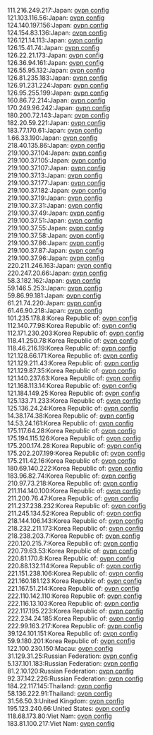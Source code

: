 111.216.249.217:Japan: [ovpn config](vpn/111_216_249_217.ovpn)  
121.103.116.56:Japan: [ovpn config](vpn/121_103_116_56.ovpn)  
124.140.197.156:Japan: [ovpn config](vpn/124_140_197_156.ovpn)  
124.154.83.136:Japan: [ovpn config](vpn/124_154_83_136.ovpn)  
126.121.14.113:Japan: [ovpn config](vpn/126_121_14_113.ovpn)  
126.15.41.74:Japan: [ovpn config](vpn/126_15_41_74.ovpn)  
126.22.21.173:Japan: [ovpn config](vpn/126_22_21_173.ovpn)  
126.36.94.161:Japan: [ovpn config](vpn/126_36_94_161.ovpn)  
126.55.95.132:Japan: [ovpn config](vpn/126_55_95_132.ovpn)  
126.81.235.183:Japan: [ovpn config](vpn/126_81_235_183.ovpn)  
126.91.231.224:Japan: [ovpn config](vpn/126_91_231_224.ovpn)  
126.95.255.199:Japan: [ovpn config](vpn/126_95_255_199.ovpn)  
160.86.72.214:Japan: [ovpn config](vpn/160_86_72_214.ovpn)  
170.249.96.242:Japan: [ovpn config](vpn/170_249_96_242.ovpn)  
180.200.72.143:Japan: [ovpn config](vpn/180_200_72_143.ovpn)  
182.20.59.221:Japan: [ovpn config](vpn/182_20_59_221.ovpn)  
183.77.170.61:Japan: [ovpn config](vpn/183_77_170_61.ovpn)  
1.66.33.190:Japan: [ovpn config](vpn/1_66_33_190.ovpn)  
218.40.135.86:Japan: [ovpn config](vpn/218_40_135_86.ovpn)  
219.100.37.104:Japan: [ovpn config](vpn/219_100_37_104.ovpn)  
219.100.37.105:Japan: [ovpn config](vpn/219_100_37_105.ovpn)  
219.100.37.107:Japan: [ovpn config](vpn/219_100_37_107.ovpn)  
219.100.37.13:Japan: [ovpn config](vpn/219_100_37_13.ovpn)  
219.100.37.177:Japan: [ovpn config](vpn/219_100_37_177.ovpn)  
219.100.37.182:Japan: [ovpn config](vpn/219_100_37_182.ovpn)  
219.100.37.19:Japan: [ovpn config](vpn/219_100_37_19.ovpn)  
219.100.37.31:Japan: [ovpn config](vpn/219_100_37_31.ovpn)  
219.100.37.49:Japan: [ovpn config](vpn/219_100_37_49.ovpn)  
219.100.37.51:Japan: [ovpn config](vpn/219_100_37_51.ovpn)  
219.100.37.55:Japan: [ovpn config](vpn/219_100_37_55.ovpn)  
219.100.37.58:Japan: [ovpn config](vpn/219_100_37_58.ovpn)  
219.100.37.86:Japan: [ovpn config](vpn/219_100_37_86.ovpn)  
219.100.37.87:Japan: [ovpn config](vpn/219_100_37_87.ovpn)  
219.100.37.96:Japan: [ovpn config](vpn/219_100_37_96.ovpn)  
220.211.246.163:Japan: [ovpn config](vpn/220_211_246_163.ovpn)  
220.247.20.66:Japan: [ovpn config](vpn/220_247_20_66.ovpn)  
58.3.182.162:Japan: [ovpn config](vpn/58_3_182_162.ovpn)  
59.146.5.253:Japan: [ovpn config](vpn/59_146_5_253.ovpn)  
59.86.99.181:Japan: [ovpn config](vpn/59_86_99_181.ovpn)  
61.21.74.220:Japan: [ovpn config](vpn/61_21_74_220.ovpn)  
61.46.90.218:Japan: [ovpn config](vpn/61_46_90_218.ovpn)  
101.235.178.8:Korea Republic of: [ovpn config](vpn/101_235_178_8.ovpn)  
112.140.77.98:Korea Republic of: [ovpn config](vpn/112_140_77_98.ovpn)  
112.171.230.203:Korea Republic of: [ovpn config](vpn/112_171_230_203.ovpn)  
118.41.250.78:Korea Republic of: [ovpn config](vpn/118_41_250_78.ovpn)  
118.46.216.19:Korea Republic of: [ovpn config](vpn/118_46_216_19.ovpn)  
121.128.66.171:Korea Republic of: [ovpn config](vpn/121_128_66_171.ovpn)  
121.129.211.43:Korea Republic of: [ovpn config](vpn/121_129_211_43.ovpn)  
121.129.87.35:Korea Republic of: [ovpn config](vpn/121_129_87_35.ovpn)  
121.140.237.63:Korea Republic of: [ovpn config](vpn/121_140_237_63.ovpn)  
121.168.113.14:Korea Republic of: [ovpn config](vpn/121_168_113_14.ovpn)  
121.184.149.25:Korea Republic of: [ovpn config](vpn/121_184_149_25.ovpn)  
125.133.71.233:Korea Republic of: [ovpn config](vpn/125_133_71_233.ovpn)  
125.136.24.24:Korea Republic of: [ovpn config](vpn/125_136_24_24.ovpn)  
14.38.174.38:Korea Republic of: [ovpn config](vpn/14_38_174_38.ovpn)  
14.53.24.161:Korea Republic of: [ovpn config](vpn/14_53_24_161.ovpn)  
175.117.64.28:Korea Republic of: [ovpn config](vpn/175_117_64_28.ovpn)  
175.194.115.126:Korea Republic of: [ovpn config](vpn/175_194_115_126.ovpn)  
175.200.174.28:Korea Republic of: [ovpn config](vpn/175_200_174_28.ovpn)  
175.202.207.199:Korea Republic of: [ovpn config](vpn/175_202_207_199.ovpn)  
175.211.42.16:Korea Republic of: [ovpn config](vpn/175_211_42_16.ovpn)  
180.69.140.222:Korea Republic of: [ovpn config](vpn/180_69_140_222.ovpn)  
183.96.82.74:Korea Republic of: [ovpn config](vpn/183_96_82_74.ovpn)  
210.97.73.218:Korea Republic of: [ovpn config](vpn/210_97_73_218.ovpn)  
211.114.140.100:Korea Republic of: [ovpn config](vpn/211_114_140_100.ovpn)  
211.200.76.47:Korea Republic of: [ovpn config](vpn/211_200_76_47.ovpn)  
211.237.238.232:Korea Republic of: [ovpn config](vpn/211_237_238_232.ovpn)  
211.245.134.52:Korea Republic of: [ovpn config](vpn/211_245_134_52.ovpn)  
218.144.106.143:Korea Republic of: [ovpn config](vpn/218_144_106_143.ovpn)  
218.232.211.173:Korea Republic of: [ovpn config](vpn/218_232_211_173.ovpn)  
218.238.203.7:Korea Republic of: [ovpn config](vpn/218_238_203_7.ovpn)  
220.120.215.7:Korea Republic of: [ovpn config](vpn/220_120_215_7.ovpn)  
220.79.63.53:Korea Republic of: [ovpn config](vpn/220_79_63_53.ovpn)  
220.81.170.8:Korea Republic of: [ovpn config](vpn/220_81_170_8.ovpn)  
220.88.132.114:Korea Republic of: [ovpn config](vpn/220_88_132_114.ovpn)  
221.151.238.106:Korea Republic of: [ovpn config](vpn/221_151_238_106.ovpn)  
221.160.181.123:Korea Republic of: [ovpn config](vpn/221_160_181_123.ovpn)  
221.167.51.214:Korea Republic of: [ovpn config](vpn/221_167_51_214.ovpn)  
222.110.142.110:Korea Republic of: [ovpn config](vpn/222_110_142_110.ovpn)  
222.116.13.103:Korea Republic of: [ovpn config](vpn/222_116_13_103.ovpn)  
222.117.195.223:Korea Republic of: [ovpn config](vpn/222_117_195_223.ovpn)  
222.234.24.185:Korea Republic of: [ovpn config](vpn/222_234_24_185.ovpn)  
222.99.163.217:Korea Republic of: [ovpn config](vpn/222_99_163_217.ovpn)  
39.124.101.151:Korea Republic of: [ovpn config](vpn/39_124_101_151.ovpn)  
59.9.180.201:Korea Republic of: [ovpn config](vpn/59_9_180_201.ovpn)  
122.100.230.150:Macau: [ovpn config](vpn/122_100_230_150.ovpn)  
31.129.31.25:Russian Federation: [ovpn config](vpn/31_129_31_25.ovpn)  
5.137.101.183:Russian Federation: [ovpn config](vpn/5_137_101_183.ovpn)  
81.2.10.120:Russian Federation: [ovpn config](vpn/81_2_10_120.ovpn)  
92.37.142.226:Russian Federation: [ovpn config](vpn/92_37_142_226.ovpn)  
184.22.117.145:Thailand: [ovpn config](vpn/184_22_117_145.ovpn)  
58.136.222.91:Thailand: [ovpn config](vpn/58_136_222_91.ovpn)  
31.56.50.3:United Kingdom: [ovpn config](vpn/31_56_50_3.ovpn)  
195.123.240.66:United States: [ovpn config](vpn/195_123_240_66.ovpn)  
118.68.173.80:Viet Nam: [ovpn config](vpn/118_68_173_80.ovpn)  
183.81.100.217:Viet Nam: [ovpn config](vpn/183_81_100_217.ovpn)  
